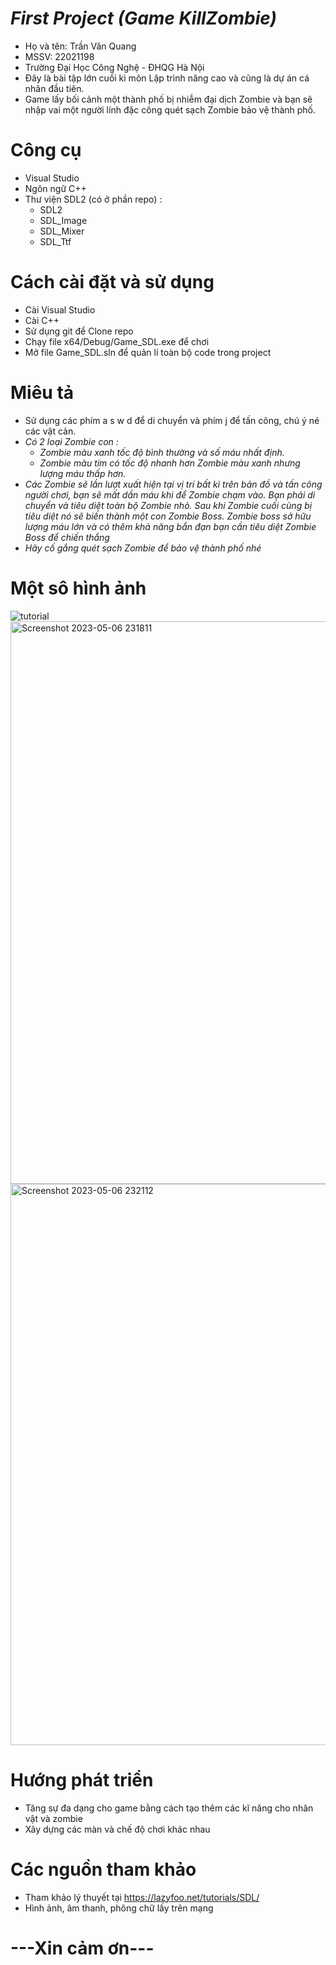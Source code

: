 # *First Project (Game KillZombie)*
* Họ và tên: Trần Văn Quang 
* MSSV: 22021198
* Trường Đại Học Công Nghệ - ĐHQG Hà Nội
* Đây là bài tập lớn cuối kì môn Lập trình nâng cao và cũng là dự án cá nhân đầu tiên.
* Game lấy bối cảnh một thành phố bị nhiễm đại dịch Zombie và bạn sẽ nhập vai một người lính đặc công quét sạch Zombie bảo vệ thành phố.
# Công cụ 
* Visual Studio
* Ngôn ngữ C++
* Thư viện SDL2 (có ở phần repo) :
    * SDL2
    * SDL_Image
    * SDL_Mixer
    * SDL_Ttf
# Cách cài đặt và sử dụng
* Cài Visual Studio 
* Cài C++
* Sử dụng git để Clone repo
* Chạy file x64/Debug/Game_SDL.exe để chơi
* Mở file Game_SDL.sln để quản lí toàn bộ code trong project
# Miêu tả
* Sử dụng các phím a s w d để di chuyển và phím j để tấn công, chú ý né các vật cản.
* *Có 2 loại Zombie con :*
  * *Zombie màu xanh tốc độ bình thường và số máu nhất định.*
  * *Zombie màu tím có tốc độ nhanh hơn Zombie màu xanh nhưng lượng máu thấp hơn.*
* *Các Zombie sẽ lần lượt xuất hiện tại vị trí bất kì trên bản đồ và tấn công người chơi, bạn sẽ mất dần máu khi để Zombie chạm vào. Bạn phải di chuyển và tiêu diệt toàn bộ Zombie nhỏ. Sau khi Zombie cuối cùng bị tiêu diệt nó sẽ biến thành một con Zombie Boss. Zombie boss sở hữu lượng máu lớn và có thêm khả năng bắn đạn bạn cần tiêu diệt Zombie Boss để chiến thắng*
* *Hãy cố gắng quét sạch Zombie để bảo vệ thành phố nhé*
# Một sô hình ảnh 
![tutorial](https://user-images.githubusercontent.com/124595099/236638480-7838aefa-021f-4780-bfc7-4a74ef83c787.png)
<img width="900" alt="Screenshot 2023-05-06 231811" src="https://user-images.githubusercontent.com/124595099/236638604-072d7136-18a4-4157-9c7f-4b9dda914db8.png">
<img width="898" alt="Screenshot 2023-05-06 232112" src="https://user-images.githubusercontent.com/124595099/236638608-38aa59d7-ace5-41a4-8ab9-4876622ca081.png">
# Hướng phát triển
* Tăng sự đa dạng cho game bằng cách tạo thêm các kĩ năng cho nhân vật và zombie
* Xây dựng các màn và chế độ chơi khác nhau
# Các nguồn tham khảo
* Tham khảo lý thuyết tại https://lazyfoo.net/tutorials/SDL/
* Hình ảnh, âm thanh, phông chữ lấy trên mạng
# ---Xin cảm ơn---
